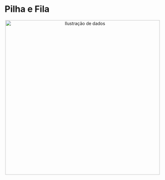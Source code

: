 # Pilha e Fila

<div align="center">
<image src="2942529.jpg" alt="Ilustração de dados" width="500" height="500">
</div>
